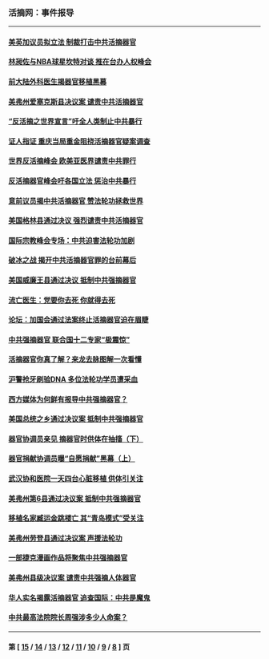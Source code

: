 ### 活摘网：事件报导
---
#### [美英加议员拟立法 制裁打击中共活摘器官](../../pages/nf5877/n13430251.md?12160430) 
#### [林昶佐与NBA球星坎特对谈 推在台办人权峰会](../../pages/nf5877/n13414467.md?12160430) 
#### [前大陆外科医生揭器官移植黑幕](../../pages/nf5877/n13401416.md?12160430) 
#### [美弗州爱塞克斯县决议案 谴责中共活摘器官](../../pages/nf5877/n13320919.md?12160430) 
#### [“反活摘之世界宣言”吁全人类制止中共暴行](../../pages/nf5877/n13259730.md?12160430) 
#### [证人指证 重庆当局重金阻挠活摘器官疑案调查](../../pages/nf5877/n13259127.md?12160430) 
#### [世界反活摘峰会 欧美亚医界谴责中共罪行](../../pages/nf5877/n13253550.md?12160430) 
#### [反活摘器官峰会吁各国立法 惩治中共暴行](../../pages/nf5877/n13245052.md?12160430) 
#### [意前议员揭中共活摘器官 赞法轮功拯救世界](../../pages/nf5877/n13203445.md?12160430) 
#### [美国格林县通过决议 强烈谴责中共活摘器官](../../pages/nf5877/n13119367.md?12160430) 
#### [国际宗教峰会专场：中共迫害法轮功加剧](../../pages/nf5877/n13088279.md?12160430) 
#### [破冰之战 揭开中共活摘器官罪的台前幕后](../../pages/nf5877/n13082457.md?12160430) 
#### [美国威廉王县通过决议 抵制中共强摘器官](../../pages/nf5877/n13056521.md?12160430) 
#### [流亡医生：党要你去死 你就得去死](../../pages/nf5877/n13052835.md?12160430) 
#### [论坛：加国会通过法案终止活摘器官迫在眉睫](../../pages/nf5877/n13029839.md?12160430) 
#### [中共强摘器官 联合国十二专家“极震惊”](../../pages/nf5877/n13024313.md?12160430) 
#### [活摘器官你真了解？来龙去脉图解一次看懂](../../pages/nf5877/n13013820.md?12160430) 
#### [沪警抢牙刷验DNA 多位法轮功学员遭采血](../../pages/nf5877/n12969218.md?12160430) 
#### [西方媒体为何鲜有报导中共强摘器官？](../../pages/nf5877/n12932034.md?12160430) 
#### [美国总统之乡通过决议案 抵制中共强摘器官](../../pages/nf5877/n12908242.md?12160430) 
#### [器官协调员亲见 摘器官时供体在抽搐（下）](../../pages/nf5877/n12898622.md?12160430) 
#### [器官捐献协调员曝“自愿捐献”黑幕（上）](../../pages/nf5877/n12878830.md?12160430) 
#### [武汉协和医院一天四台心脏移植 供体引关注](../../pages/nf5877/n12863175.md?12160430) 
#### [美弗州第6县通过决议案 抵制中共强摘器官](../../pages/nf5877/n12805218.md?12160430) 
#### [移植名家臧运金跳楼亡 其“青岛模式”受关注](../../pages/nf5877/n12803746.md?12160430) 
#### [美弗州劳登县通过决议案 声援法轮功](../../pages/nf5877/n12785715.md?12160430) 
#### [一部捷克漫画作品将聚焦中共强摘器官](../../pages/nf5877/n12785954.md?12160430) 
#### [美弗州县级决议案 谴责中共强摘人体器官](../../pages/nf5877/n12721290.md?12160430) 
#### [华人实名揭露活摘器官 追查国际：中共是魔鬼](../../pages/nf5877/n12691724.md?12160430) 
#### [中共最高法院院长周强涉多少人命案？](../../pages/nf5877/n12678074.md?12160430) 

---
#### 第 [ [15](./15.md?12160430) / [14](./14.md?12160430) / [13](./13.md?12160430) / [12](./12.md?12160430) / [11](./11.md?12160430) / [10](./10.md?12160430) / [9](./9.md?12160430) / [8](./8.md?12160430) ] 页

